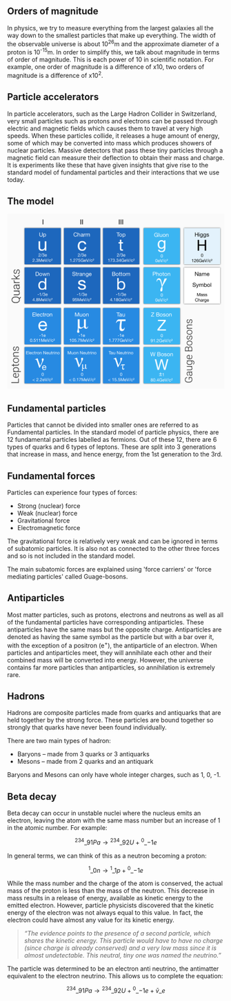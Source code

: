 ## Orders of magnitude

In physics, we try to measure everything from the largest galaxies all the way down to the smallest particles that make up everything. The width of the observable universe is about 10<sup>26</sup>m and the approximate diameter of a proton is 10<sup>-15</sup>m. In order to simplify this, we talk about magnitude in terms of order of magnitude. This is each power of 10 in scientific notation. For example, one order of magnitude is a difference of x10, two orders of magnitude is a difference of x10<sup>2</sup>.

## Particle accelerators

In particle accelerators, such as the Large Hadron Collider in Switzerland, very small particles such as protons and electrons can be passed through electric and magnetic fields which causes them to travel at very high speeds. When these particles collide, it releases a huge amount of energy, some of which may be converted into mass which produces showers of nuclear particles. Massive detectors that pass these tiny particles through a magnetic field can measure their deflection to obtain their mass and charge. It is experiments like these that have given insights that give rise to the standard model of fundamental particles and their interactions that we use today.

## The model

![The standard model](standard_model.png)

## Fundamental particles

Particles that cannot be divided into smaller ones are referred to as Fundamental particles. In the standard model of particle physics, there are 12 fundamental particles labelled as fermions. Out of these 12, there are 6 types of quarks and 6 types of leptons. These are split into 3 generations that increase in mass, and hence energy, from the 1st generation to the 3rd.

## Fundamental forces

Particles can experience four types of forces:

- Strong (nuclear) force
- Weak (nuclear) force
- Gravitational force
- Electromagnetic force

The gravitational force is relatively very weak and can be ignored in terms of subatomic particles. It is also not as connected to the other three forces and so is not included in the standard model.

The main subatomic forces are explained using 'force carriers' or 'force mediating particles' called Guage-bosons.

## Antiparticles

Most matter particles, such as protons, electrons and neutrons as well as all of the fundamental particles have corresponding antiparticles. These antiparticles have the same mass but the opposite charge. Antiparticles are denoted as having the same symbol as the particle but with a bar over it, with the exception of a positron (e<sup>+</sup>), the antiparticle of an electron. When particles and antiparticles meet, they will annihilate each other and their combined mass will be converted into energy. However, the universe contains far more particles than antiparticles, so annihilation is extremely rare.

## Hadrons

Hadrons are composite particles made from quarks and antiquarks that are held together by the strong force. These particles are bound together so strongly that quarks have never been found individually.

There are two main types of hadron:

- Baryons – made from 3 quarks or 3 antiquarks
- Mesons – made from 2 quarks and an antiquark

Baryons and Mesons can only have whole integer charges, such as 1, 0, -1.

## Beta decay

Beta decay can occur in unstable nuclei where the nucleus emits an electron, leaving the atom with the same mass number but an increase of 1 in the atomic number. For example:

$${}^{234}\_{91}Pa \rightarrow {}^{234}\_{92}U + {}^{0}\_{-1}e$$

In general terms, we can think of this as a neutron becoming a proton:

$${}^{1}\_{0}n \rightarrow {}^{1}\_{1}p + {}^{0}\_{-1}e$$

While the mass number and the charge of the atom is conserved, the actual mass of the proton is less than the mass of the neutron. This decrease in mass results in a release of energy, available as kinetic energy to the emitted electron. However, particle physicists discovered that the kinetic energy of the electron was not always equal to this value. In fact, the electron could have almost any value for its kinetic energy.

> _“The evidence points to the presence of a second particle, which shares the kinetic energy. This particle would have to have no charge (since charge is already conserved) and a very low mass since it is almost undetectable. This neutral, tiny one was named the neutrino.”_

The particle was determined to be an electron anti neutrino, the antimatter equivalent to the electron neutrino. This allows us to complete the equation:

$${}^{234}\_{91}Pa \rightarrow {}^{234}\_{92}U + {}^{0}\_{-1}e + \bar{v}\_{e}$$
